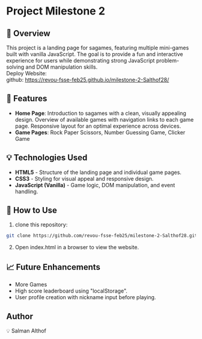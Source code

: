 # Project Milestone 2

## 📌 Overview
This project is a landing page for sagames, featuring multiple mini-games built with vanilla JavaScript. The goal is to provide a fun and interactive experience for users while demonstrating strong JavaScript problem-solving and DOM manipulation skills.<br>
Deploy Website:<br>
github: https://revou-fsse-feb25.github.io/milestone-2-Salthof28/ <br>

## 🚀 Features 
- **Home Page**: Introduction to sagames with a clean, visually appealing design. Overview of available games with navigation links to each game page. Responsive layout for an optimal experience across devices.
- **Game Pages**: Rock Paper Scissors, Number Guessing Game, Clicker Game

## 💡 Technologies Used
- **HTML5** - Structure of the landing page and individual game pages.
- **CSS3** - Styling for visual appeal and responsive design.
- **JavaScript (Vanilla)** - Game logic, DOM manipulation, and event handling.

## 📜 How to Use
1. clone this repository:
```sh
git clone https://github.com/revou-fsse-feb25/milestone-2-Salthof28.git
```
2. Open index.html in a browser to view the website.

## 📈 Future Enhancements
- More Games
- High score leaderboard using "localStorage".
- User profile creation with nickname input before playing.

## Author
:bulb: Salman Althof